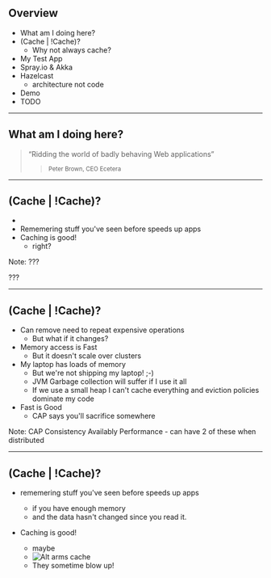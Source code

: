 ## Overview
+ What am I doing here?
+ (Cache | !Cache)?
  - Why not always cache?
+ My Test App
+ Spray.io & Akka
+ Hazelcast
  - architecture not code
+ Demo
+ TODO

---

## What am I doing here?

> &ldquo;Ridding the world of badly behaving Web applications&rdquo; <!-- .element: class="fragment" data-fragment-index="2" -->
  >> <small>Peter Brown, CEO Ecetera</small>                         <!-- .element: class="fragment" data-fragment-index="1" -->

---

## (Cache | !Cache)? 
+ 
+ Rememering stuff you've seen before speeds up apps 
+ Caching is good!                                   
  - right?                                           <!-- .element: class="fragment" -->

Note: ???
<aside class="notes">
  ???
</aside>

---

## (Cache | !Cache)? 
+ Can remove need to repeat expensive operations
  - But what if it changes?                                                    <!-- .element: class="fragment" -->
+ Memory access is Fast
  - But it doesn't scale over clusters                                         <!-- .element: class="fragment" -->
+ My laptop has loads of memory
  - But we're not shipping my laptop! ;-)                                      <!-- .element: class="fragment" -->
  - JVM Garbage collection will suffer if I use it all                 <!-- .element: class="fragment" -->
  - If we use a small heap I can't cache everything and eviction policies dominate my code  <!-- .element: class="fragment" -->
+ Fast is Good
  - CAP says you'll sacrifice somewhere                                        <!-- .element: class="fragment" -->

Note: CAP Consistency Availably Performance - can have 2 of these when distributed

---

## (Cache | !Cache)? 
+ rememering stuff you've seen before speeds up apps 
  - if you have enough memory                        <!-- .element: class="fragment" -->
  - and the data hasn't changed since you read it.   <!-- .element: class="fragment" -->

+ Caching is good!                                  
  - maybe                                           <!-- .element: class="fragment" -->
  - ![Alt arms cache](./images/arms_cache1.jpg)     <!-- .element: class="fragment" -->
  - They sometime blow up!                          <!-- .element: class="fragment" -->





